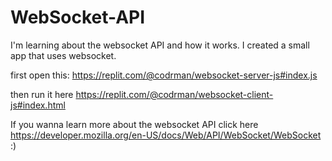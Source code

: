 # WebSocket-API

I'm learning about the websocket API and how it works. I created a small app that uses websocket.

first open this: https://replit.com/@codrman/websocket-server-js#index.js

then run it here https://replit.com/@codrman/websocket-client-js#index.html


If you wanna learn more about the websocket API click here https://developer.mozilla.org/en-US/docs/Web/API/WebSocket/WebSocket :)
